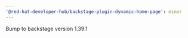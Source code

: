 ```yaml
---
'@red-hat-developer-hub/backstage-plugin-dynamic-home-page': minor
---
```


Bump to backstage version 1.39.1
